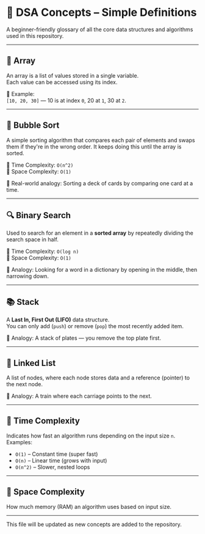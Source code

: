 # 📘 DSA Concepts – Simple Definitions

A beginner-friendly glossary of all the core data structures and algorithms used in this repository.

---

## 🔢 Array

An array is a list of values stored in a single variable.  
Each value can be accessed using its index.

🧠 Example:  
`[10, 20, 30]` — 10 is at index `0`, 20 at `1`, 30 at `2`.

---

## 🔁 Bubble Sort

A simple sorting algorithm that compares each pair of elements and swaps them if they're in the wrong order. It keeps doing this until the array is sorted.

📌 Time Complexity: `O(n^2)`  
📌 Space Complexity: `O(1)`

🧠 Real-world analogy: Sorting a deck of cards by comparing one card at a time.

---

## 🔍 Binary Search

Used to search for an element in a **sorted array** by repeatedly dividing the search space in half.

📌 Time Complexity: `O(log n)`  
📌 Space Complexity: `O(1)`

🧠 Analogy: Looking for a word in a dictionary by opening in the middle, then narrowing down.

---

## 📚 Stack

A **Last In, First Out (LIFO)** data structure.  
You can only add (`push`) or remove (`pop`) the most recently added item.

🧠 Analogy: A stack of plates — you remove the top plate first.

---

## 🔗 Linked List

A list of nodes, where each node stores data and a reference (pointer) to the next node.

🧠 Analogy: A train where each carriage points to the next.

---

## 🧠 Time Complexity

Indicates how fast an algorithm runs depending on the input size `n`.  
Examples:
- `O(1)` – Constant time (super fast)
- `O(n)` – Linear time (grows with input)
- `O(n^2)` – Slower, nested loops

---

## 💾 Space Complexity

How much memory (RAM) an algorithm uses based on input size.

---

This file will be updated as new concepts are added to the repository.
